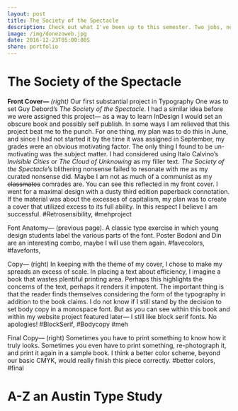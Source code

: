 ```yaml
---
layout: post
title: The Society of the Spectacle
description: Check out what I've been up to this semester. Two jobs, new projects, and somehow straight A's.
image: /img/donezoweb.jpg
date: 2016-12-23T05:00:00S
share: portfolio 
---
```


# The Society of the Spectacle 

**Front Cover—** *(right)* Our first substantial project in Typography One was to set Guy Debord’s *The Society of the Spectacle*. I had a similar idea before we were assigned this project— as a way to learn InDesign I would set an obscure book and possibly self publish. 
In some ways I am relieved that this project beat me to the punch. For one thing, my plan was to do this in June, and since I had not started it by the time it was assigned in September, my grades were an obvious motivating factor. The only thing I found to be un-motivating was the subject matter. I had considered using Italo Calvino’s *Invisible Cities* or *The Cloud of Unknowing* as my filler text. *The Society of the Spectacle*’s blithering nonsense failed to resonate with me as my curated nonsense did. Maybe I am not as much of a communist as my ~~classmates~~ comrades are.
You can see this reflected in my front cover. I went for a maximal design with a dusty third edition paperback connotation. If the material was about the excesses of capitalism, my plan was to create a cover that utilized excess to its full ability. In this respect I believe I am successful.
#Retrosensibility, #mehproject

Font Anatomy— (previous page). A classic type exercise in which young design students label the various parts of the font. Poster Bodoni and Din are an interesting combo, maybe I will use them again.
#favecolors, #favefonts,

Copy— (right) In keeping with the theme of my cover, I chose to make my spreads an excess of scale. In placing a text about efficiency, I imagine a book that wastes plentiful printing area. Perhaps this highlights the concerns of the text, perhaps it renders it impotent. The important thing is that the reader finds themselves considering the form of the typography in addition to the book claims. 
I do not know if I still stand by the decision to set body copy in a monospace font. But as you can see within this book and within my website project featured later— I still like block serif fonts. No apologies! 
#BlockSerif, #Bodycopy #meh

Final Copy— (right) Sometimes you have to print something to know how it truly looks. Sometimes you even have to print something, re-photograph it, and print it again in a sample book. I think a better color scheme, beyond our basic CMYK, would really finish this piece correctly.
#better colors, #final
# A-Z an Austin Type Study 
